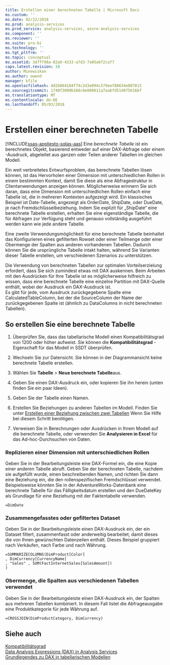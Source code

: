```yaml
---
title: Erstellen einer berechneten Tabelle | Microsoft Docs
ms.custom: ''
ms.date: 02/22/2018
ms.prod: analysis-services
ms.prod_service: analysis-services, azure-analysis-services
ms.component: ''
ms.reviewer: ''
ms.suite: pro-bi
ms.technology: ''
ms.tgt_pltfrm: ''
ms.topic: conceptual
ms.assetid: 3d7ff98a-82a9-4333-a7d3-7a95a6f2caf7
caps.latest.revision: 10
author: Minewiskan
ms.author: owend
manager: kfile
ms.openlocfilehash: 4d2b864184f74c2d3e094c579eef88634e007815
ms.sourcegitcommit: 1740f3090b168c0e809611a7aa6fd514075616bf
ms.translationtype: MT
ms.contentlocale: de-DE
ms.lasthandoff: 05/03/2018
---
```

# <a name="create-a-calculated-table"></a>Erstellen einer berechneten Tabelle 
[!INCLUDE[ssas-appliesto-sqlas-aas](../../includes/ssas-appliesto-sqlas-aas.md)]
  Eine *berechnete Tabelle* ist ein berechnetes Objekt, basierend entweder auf einer DAX-Abfrage oder einem -Ausdruck, abgeleitet aus ganzen oder Teilen anderer Tabellen im gleichen Modell.  
  
 Ein weit verbreitetes Entwurfsproblem, das berechnete Tabellen lösen können, ist das Hervorholen einer Dimension mit unterschiedlichen Rollen in einem bestimmten Kontext, damit Sie diese als eine Abfragestruktur in Clientanwendungen anzeigen können.  Möglicherweise erinnern Sie sich daran, dass eine Dimension mit unterschiedlichen Rollen einfach eine Tabelle ist, die in mehreren Kontexten aufgezeigt wird. Ein klassisches Beispiel ist Date-Tabelle, angezeigt als OrderDate, ShipDate, oder DueDate, je nach Fremdschlüsselbeziehung. Indem Sie explizit für „ShipDate“ eine berechnete Tabelle erstellen, erhalten Sie eine eigenständige Tabelle, die für Abfragen zur Verfügung steht und genauso vollständig ausgeführt werden kann wie jede andere Tabelle.  
  
 Eine zweite Verwendungsmöglichkeit für eine berechnete Tabelle beinhaltet das Konfigurieren eines gefilterten Rowset oder einer Teilmenge oder einer Obermenge der Spalten aus anderen vorhandenen Tabellen. Dadurch können Sie die ursprüngliche Tabelle intakt halten, während Sie Varianten dieser Tabelle erstellen, um verschiedenen Szenarios zu unterstützen.  
  
 Die Verwendung von berechneten Tabellen zur optimalen Vorteilserzielung erfordert, dass Sie sich zumindest etwas mit DAX auskennen. Beim Arbeiten mit den Ausdrücken für Ihre Tabelle ist es möglicherweise hilfreich zu wissen, dass eine berechnete Tabelle eine einzelne Partition mit DAX-Quelle enthält, wobei der Ausdruck ein DAX-Ausdruck ist.  
Es gibt für jede, vom Ausdruck zurückgegebene Spalte eine CalculatedTableColumn, bei der die SourceColumn der Name der zurückgegebenen Spalte ist (ähnlich zu DataColumns in nicht berechneten Tabellen).  
  
## <a name="how-to-create-a-calculated-table"></a>So erstellen Sie eine berechnete Tabelle  
  
1.  Überprüfen Sie, dass das tabellarische Modell einen Kompatibilitätsgrad von 1200 oder höher aufweist. Sie können die **Kompatibilitätsgrad** -Eigenschaft für das Modell in SSDT überprüfen.  
  
2.  Wechseln Sie zur Datensicht. Sie können in der Diagrammansicht keine berechnete Tabelle erstellen.  
  
3.  Wählen Sie **Tabelle** > **Neue berechnete Tabelle**aus.  
  
4.  Geben Sie einen DAX-Ausdruck ein, oder kopieren Sie ihn herein (unten finden Sie ein paar Ideen).  
  
5.  Geben Sie der Tabelle einen Namen.  
  
6.  Erstellen Sie Beziehungen zu anderen Tabellen im Modell. Finden Sie unter [Erstellen einer Beziehung zwischen zwei Tabellen](../../analysis-services/tabular-models/create-a-relationship-between-two-tables-ssas-tabular.md) Wenn Sie Hilfe bei diesem Schritt benötigen.  
  
7.  Verweisen Sie in Berechnungen oder Ausdrücken in Ihrem Modell auf die berechnete Tabelle, oder verwenden Sie **Analysieren in Excel** für das Ad-hoc-Durchsuchen von Daten.  
  
### <a name="replicate-a-role-playing-dimension"></a>Replizieren einer Dimension mit unterschiedlichen Rollen  
 Geben Sie in der Bearbeitungsleiste eine DAX-Formel ein, die eine Kopie einer anderen Tabelle abruft. Geben Sie der berechneten Tabelle, nachdem sie aufgefüllt wurde, einen beschreibenden Namen, und richten Sie dann eine Beziehung ein, die den rollenspezifischen Fremdschlüssel verwendet. Beispielsweise könnten Sie in der AdventureWorks-Datenbank eine berechnete Tabelle für das Fälligkeitsdatum erstellen und den DueDateKey als Grundlage für eine Beziehung mit der Faktentabelle verwenden.  
  
```  
=DimDate  
```  
  
### <a name="summarized-or-filtered-dataset"></a>Zusammengefasstes oder gefiltertes Dataset  
 Geben Sie in der Bearbeitungsleiste einen DAX-Ausdruck ein, der ein Dataset filtert, zusammenfasst oder anderweitig bearbeitet, damit dieses die von Ihnen gewünschten Datenzeilen enthält. Dieses Beispiel gruppiert nach Verkäufen, nach Farbe und nach Währung.  
  
```  
=SUMMARIZECOLUMNS(DimProduct[Color]  
, DimCurrency[CurrencyName]   
, "Sales" , SUM(FactInternetSales[SalesAmount])  
)  
```  
  
### <a name="superset-using-columns-from-multiple-tables"></a>Obermenge, die Spalten aus verschiedenen Tabellen verwendet  
 Geben Sie in der Bearbeitungsleiste einen DAX-Ausdruck ein, der Spalten aus mehreren Tabellen kombiniert. In diesem Fall listet die Abfrageausgabe eine Produktkategorie für jede Währung auf.  
  
```  
=CROSSJOIN(DimProductCategory, DimCurrency)  
```  
  
## <a name="see-also"></a>Siehe auch  
 [Kompatibilitätsgrad](../../analysis-services/tabular-models/compatibility-level-for-tabular-models-in-analysis-services.md)   
 [Data Analysis Expressions &#40;DAX&#41; in Analysis Services](http://msdn.microsoft.com/library/abb336c9-3346-4cab-b91b-90f93f4575e5)   
 [Grundlegendes zu DAX in tabellarischen Modellen](../../analysis-services/tabular-models/understanding-dax-in-tabular-models-ssas-tabular.md)  
  
  
